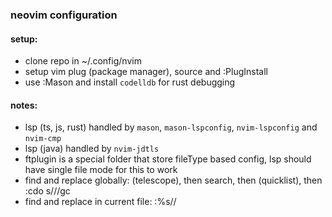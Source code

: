 ### neovim configuration

#### setup:
- clone repo in ~/.config/nvim
- setup vim plug (package manager), source and :PlugInstall
- use :Mason and install `codelldb` for rust debugging

#### notes:
- lsp (ts, js, rust) handled by `mason`, `mason-lspconfig`, `nvim-lspconfig` and `nvim-cmp`
- lsp (java) handled by `nvim-jdtls`
- ftplugin is a special folder that store fileType based config, lsp should have single file mode for this to work
- find and replace globally: <C-r> (telescope), then search, then <C-q> (quicklist), then :cdo s/<bef>/<after>/gc
- find and replace in current file: :%s/<bef>/<after>
